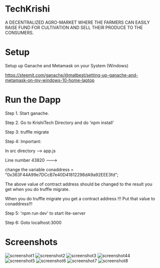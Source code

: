 # TechKrishi
  A DECENTRALIZED AGRO-MARKET WHERE THE FARMERS CAN EASILY RAISE FUND FOR CULTIVATION AND SELL THEIR PRODUCE TO THE CONSUMERS.
# Setup
 Setup up Ganache and Metamask on your System (Windows)
 
 https://steemit.com/ganache/@matbest/setting-up-ganache-and-metamask-on-my-windows-10-home-laptop

 # Run the Dapp
Step 1. Start ganache.

Step 2. Go to KrishiTech Directory and do 'npm install'

Step 3: truffle migrate

Step 4: Important:

In  src directory --> app.js

Line number 43820 --->

change the variable conaddress = "0x363F44A99e7DCcB7e40D41812298dA9a92EEE3fd"; 

The above value of contract address should be changed to the result you get when you do truffle migrate.

When you do truffle migrate you get a contract address !!!
Put that value to conaddress!!!


Step 5: 'npm run dev' to start lite-server

Step 6: Goto localhost:3000

# Screenshots

![screenshot1](https://github.com/aryansarkar13/TechKrishi/blob/master/Screenshots/ss1.PNG?raw=true)
![screenshot2](https://github.com/aryansarkar13/TechKrishi/blob/master/Screenshots/ss2.PNG?raw=true)
![screenshot3](https://github.com/aryansarkar13/TechKrishi/blob/master/Screenshots/ss3.PNG?raw=true)
![screenshot44](https://github.com/aryansarkar13/TechKrishi/blob/master/Screenshots/ss4.PNG?raw=true)
![screenshot5](https://github.com/aryansarkar13/TechKrishi/blob/master/Screenshots/ss5.PNG?raw=true)
![screenshot6](https://github.com/aryansarkar13/TechKrishi/blob/master/Screenshots/ss6.PNG?raw=true)
![screenshot7](https://github.com/aryansarkar13/TechKrishi/blob/master/Screenshots/ss7.PNG?raw=true)
![screenshot8](https://github.com/aryansarkar13/TechKrishi/blob/master/Screenshots/ss8.PNG?raw=true)


